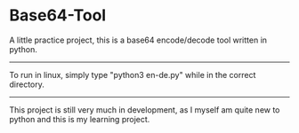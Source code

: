 # Base64-Tool
A little practice project, this is a base64 encode/decode tool written in python.
______________________________________________________________________________________________
To run in linux, simply type "python3 en-de.py" while in the correct directory.
______________________________________________________________________________________________
This project is still very much in development, as I myself am quite new to python and this is my learning project.

